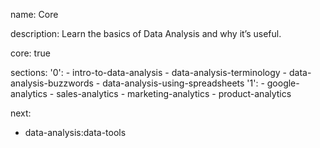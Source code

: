 name: Core

description: Learn the basics of Data Analysis and why it’s useful.

core: true

sections:
  '0':
    - intro-to-data-analysis
    - data-analysis-terminology
    - data-analysis-buzzwords
    - data-analysis-using-spreadsheets
  '1':
    - google-analytics
    - sales-analytics
    - marketing-analytics
    - product-analytics

next:
  - data-analysis:data-tools
